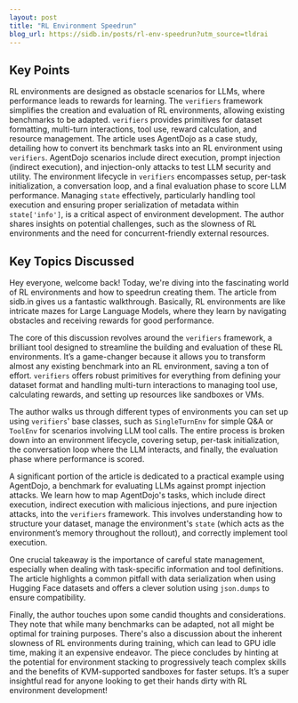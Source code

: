 ```yaml
---
layout: post 
title: "RL Environment Speedrun"
blog_url: https://sidb.in/posts/rl-env-speedrun?utm_source=tldrai 
---
```




## Key Points

RL environments are designed as obstacle scenarios for LLMs, where performance leads to rewards for learning.
The `verifiers` framework simplifies the creation and evaluation of RL environments, allowing existing benchmarks to be adapted.
`verifiers` provides primitives for dataset formatting, multi-turn interactions, tool use, reward calculation, and resource management.
The article uses AgentDojo as a case study, detailing how to convert its benchmark tasks into an RL environment using `verifiers`.
AgentDojo scenarios include direct execution, prompt injection (indirect execution), and injection-only attacks to test LLM security and utility.
The environment lifecycle in `verifiers` encompasses setup, per-task initialization, a conversation loop, and a final evaluation phase to score LLM performance.
Managing `state` effectively, particularly handling tool execution and ensuring proper serialization of metadata within `state['info']`, is a critical aspect of environment development.
The author shares insights on potential challenges, such as the slowness of RL environments and the need for concurrent-friendly external resources.

## Key Topics Discussed

Hey everyone, welcome back! Today, we're diving into the fascinating world of RL environments and how to speedrun creating them. The article from sidb.in gives us a fantastic walkthrough. Basically, RL environments are like intricate mazes for Large Language Models, where they learn by navigating obstacles and receiving rewards for good performance.

The core of this discussion revolves around the `verifiers` framework, a brilliant tool designed to streamline the building and evaluation of these RL environments. It’s a game-changer because it allows you to transform almost any existing benchmark into an RL environment, saving a ton of effort. `verifiers` offers robust primitives for everything from defining your dataset format and handling multi-turn interactions to managing tool use, calculating rewards, and setting up resources like sandboxes or VMs.

The author walks us through different types of environments you can set up using `verifiers`' base classes, such as `SingleTurnEnv` for simple Q&A or `ToolEnv` for scenarios involving LLM tool calls. The entire process is broken down into an environment lifecycle, covering setup, per-task initialization, the conversation loop where the LLM interacts, and finally, the evaluation phase where performance is scored.

A significant portion of the article is dedicated to a practical example using AgentDojo, a benchmark for evaluating LLMs against prompt injection attacks. We learn how to map AgentDojo's tasks, which include direct execution, indirect execution with malicious injections, and pure injection attacks, into the `verifiers` framework. This involves understanding how to structure your dataset, manage the environment's `state` (which acts as the environment’s memory throughout the rollout), and correctly implement tool execution.

One crucial takeaway is the importance of careful state management, especially when dealing with task-specific information and tool definitions. The article highlights a common pitfall with data serialization when using Hugging Face datasets and offers a clever solution using `json.dumps` to ensure compatibility.

Finally, the author touches upon some candid thoughts and considerations. They note that while many benchmarks can be adapted, not all might be optimal for training purposes. There's also a discussion about the inherent slowness of RL environments during training, which can lead to GPU idle time, making it an expensive endeavor. The piece concludes by hinting at the potential for environment stacking to progressively teach complex skills and the benefits of KVM-supported sandboxes for faster setups. It’s a super insightful read for anyone looking to get their hands dirty with RL environment development!

